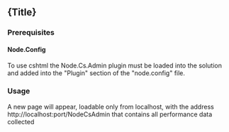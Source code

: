 <!--settings(
title=Admin Plugin
description=Node.Cs.Admin, Entity Framework Plugin.
)-->

<!--include(shared/breadcrumb.php)-->

## {Title}

### Prerequisites

#### Node.Config

To use cshtml the Node.Cs.Admin plugin must be loaded into the solution and
added into the "Plugin" section of the "node.config" file.

### Usage

A new page will appear, loadable only from localhost, with the address http://localhost:port/NodeCsAdmin that contains all performance data collected